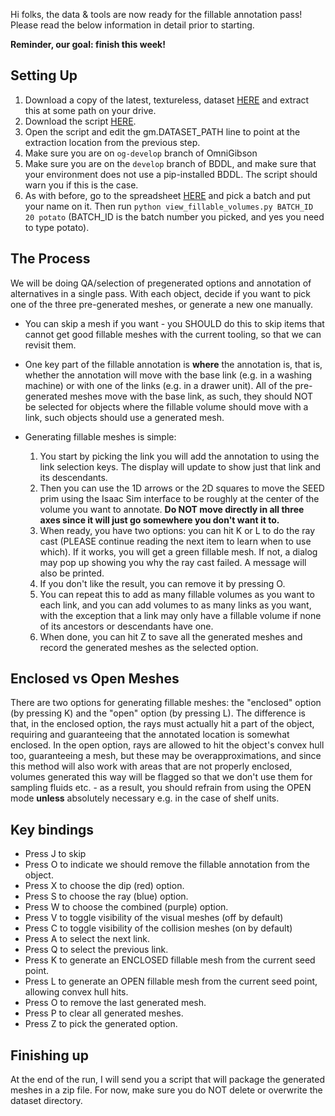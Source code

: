 Hi folks, the data & tools are now ready for the fillable annotation pass! Please read the below information in detail prior to starting.

**Reminder, our goal: finish this week!**

## Setting Up

1. Download a copy of the latest, textureless, dataset [HERE](https://storage.googleapis.com/gibson_scenes/fillable-10-21.zip) and extract this at some path on your drive.
2. Download the script [HERE](https://github.com/StanfordVL/ig_pipeline/blob/main/b1k_pipeline/usd_conversion/view_fillable_volumes.py).
3. Open the script and edit the gm.DATASET_PATH line to point at the extraction location from the previous step.
4. Make sure you are on `og-develop` branch of OmniGibson
5. Make sure you are on the `develop` branch of BDDL, and make sure that your environment does not use a pip-installed BDDL. The script should warn you if this is the case.
6. As with before, go to the spreadsheet [HERE](https://docs.google.com/spreadsheets/d/10L8wjNDvr1XYMMHas4IYYP9ZK7TfQHu--Kzoi0qhAe4/edit?gid=1388270730) and pick a batch and put your name on it. Then run `python view_fillable_volumes.py BATCH_ID 20 potato` (BATCH_ID is the batch number you picked, and yes you need to type potato).

## The Process 

We will be doing QA/selection of pregenerated options and annotation of alternatives in a single pass. With each object, decide if you want to pick one of the three pre-generated meshes, or generate a new one manually.

* You can skip a mesh if you want - you SHOULD do this to skip items that cannot get good fillable meshes with the current tooling, so that we can revisit them.

* One key part of the fillable annotation is **where** the annotation is, that is, whether the annotation will move with the base link (e.g. in a washing machine) or with one of the links (e.g. in a drawer unit). All of the pre-generated meshes move with the base link, as such, they should NOT be selected for objects where the fillable volume should move with a link, such objects should use a generated mesh.

* Generating fillable meshes is simple:
  1. You start by picking the link you will add the annotation to using the link selection keys. The display will update to show just that link and its descendants.
  2. Then you can use the 1D arrows or the 2D squares to move the SEED prim using the Isaac Sim interface to be roughly at the center of the volume you want to annotate. **Do NOT move directly in all three axes since it will just go somewhere you don't want it to.**
  3. When ready, you have two options: you can hit K or L to do the ray cast (PLEASE continue reading the next item to learn when to use which). If it works, you will get a green fillable mesh. If not, a dialog may pop up showing you why the ray cast failed. A message will also be printed.
  4. If you don't like the result, you can remove it by pressing O.
  5. You can repeat this to add as many fillable volumes as you want to each link, and you can add volumes to as many links as you want, with the exception that a link may only have a fillable volume if none of its ancestors or descendants have one.
  6. When done, you can hit Z to save all the generated meshes and record the generated meshes as the selected option.

## Enclosed vs Open Meshes
There are two options for generating fillable meshes: the "enclosed" option (by pressing K) and the "open" option (by pressing L). The difference is that, in the enclosed option, the rays must actually hit a part of the object, requiring and guaranteeing that the annotated location is somewhat enclosed. In the open option, rays are allowed to hit the object's convex hull too, guaranteeing a mesh, but these may be overapproximations, and since this method will also work with areas that are not properly enclosed, volumes generated this way will be flagged so that we don't use them for sampling fluids etc. - as a result, you should refrain from using the OPEN mode **unless** absolutely necessary e.g. in the case of shelf units.

## Key bindings

* Press J to skip
* Press O to indicate we should remove the fillable annotation from the object.
* Press X to choose the dip (red) option.
* Press S to choose the ray (blue) option.
* Press W to choose the combined (purple) option.
* Press V to toggle visibility of the visual meshes (off by default)
* Press C to toggle visibility of the collision meshes (on by default)
* Press A to select the next link.
* Press Q to select the previous link.
* Press K to generate an ENCLOSED fillable mesh from the current seed point.
* Press L to generate an OPEN fillable mesh from the current seed point, allowing convex hull hits.
* Press O to remove the last generated mesh.
* Press P to clear all generated meshes.
* Press Z to pick the generated option.

## Finishing up
At the end of the run, I will send you a script that will package the generated meshes in a zip file. For now, make sure you do NOT delete or overwrite the dataset directory.
